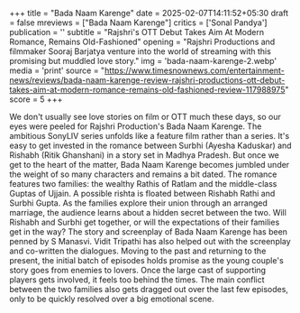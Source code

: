 +++
title = "Bada Naam Karenge"
date = 2025-02-07T14:11:52+05:30
draft = false
mreviews = ["Bada Naam Karenge"]
critics = ['Sonal Pandya']
publication = ''
subtitle = "Rajshri's OTT Debut Takes Aim At Modern Romance, Remains Old-Fashioned"
opening = "Rajshri Productions and filmmaker Sooraj Barjatya venture into the world of streaming with this promising but muddled love story."
img = 'bada-naam-karenge-2.webp'
media = 'print'
source = "https://www.timesnownews.com/entertainment-news/reviews/bada-naam-karenge-review-rajshri-productions-ott-debut-takes-aim-at-modern-romance-remains-old-fashioned-review-117988975"
score = 5
+++

We don't usually see love stories on film or OTT much these days, so our eyes were peeled for Rajshri Production's Bada Naam Karenge. The ambitious SonyLIV series unfolds like a feature film rather than a series. It's easy to get invested in the romance between Surbhi (Ayesha Kaduskar) and Rishabh (Ritik Ghanshani) in a story set in Madhya Pradesh. But once we get to the heart of the matter, Bada Naam Karenge becomes jumbled under the weight of so many characters and remains a bit dated. The romance features two families: the wealthy Rathis of Ratlam and the middle-class Guptas of Ujjain. A possible rishta is floated between Rishabh Rathi and Surbhi Gupta. As the families explore their union through an arranged marriage, the audience learns about a hidden secret between the two. Will Rishabh and Surbhi get together, or will the expectations of their families get in the way? The story and screenplay of Bada Naam Karenge has been penned by S Manasvi. Vidit Tripathi has also helped out with the screenplay and co-written the dialogues. Moving to the past and returning to the present, the initial batch of episodes holds promise as the young couple's story goes from enemies to lovers. Once the large cast of supporting players gets involved, it feels too behind the times. The main conflict between the two families also gets dragged out over the last few episodes, only to be quickly resolved over a big emotional scene.
